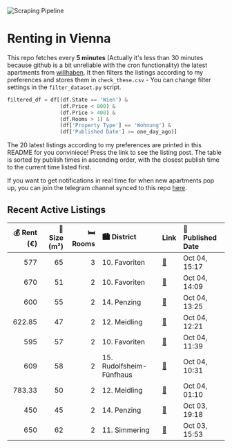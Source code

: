 ![Scraping Pipeline](https://github.com/AthomsG/renting-in-vienna/actions/workflows/run_pipeline.yml/badge.svg)


# Renting in Vienna

This repo fetches every **5 minutes** (Actually it's less than 30 minutes because github is a bit unreliable with the cron functionality) the latest apartments from [willhaben](https://www.willhaben.at/).
It then filters the listings according to my preferences and stores them in `check_these.csv` - You can change filter settings in the `filter_dataset.py` script.

```python
filtered_df = df[(df.State == 'Wien') & 
                 (df.Price < 800) &
                 (df.Price > 400) &
                 (df.Rooms > 1) &
                 (df['Property Type'] == 'Wohnung') &
                 (df['Published Date'] >= one_day_ago)]
```

The 20 latest listings according to my preferences are printed in this README for you conviniece! Press the link to see the listing post.
The table is sorted by publish times in ascending order, with the closest publish time to the current time listed first.

If you want to get notifications in real time for when new apartments pop up, you can join the telegram channel synced to this repo [here](https://t.me/+1HPAYOf5BSsyNTlk).

## Recent Active Listings

|   💰 Rent (€) |   📏 Size (m²) |   🛏️ Rooms | 🏙️ District              | Link                                                                                                                                                                                      | 📅 Published Date   |
|-------------:|--------------:|-----------:|:-------------------------|:------------------------------------------------------------------------------------------------------------------------------------------------------------------------------------------|:-------------------|
|       577    |            65 |          3 | 10. Favoriten            | [🔗](https://www.willhaben.at/iad/immobilien/d/mietwohnungen/wien/wien-1100-favoriten/gemeindewohnung-1171964117/)                                                                         | Oct 04, 15:17      |
|       670    |            51 |          2 | 10. Favoriten            | [🔗](https://www.willhaben.at/iad/immobilien/d/mietwohnungen/wien/wien-1100-favoriten/vollm%C3%B6blierte-wohnung-n%C3%A4he-quellenplatz-1504788304/)                                       | Oct 04, 14:09      |
|       600    |            55 |          2 | 14. Penzing              | [🔗](https://www.willhaben.at/iad/immobilien/d/mietwohnungen/wien/wien-1140-penzing/gut-geschnittene-2-zimmer-wohnung-am-fu%C3%9Fe-des-kordons-1985759122/)                                | Oct 04, 13:25      |
|       622.85 |            47 |          2 | 12. Meidling             | [🔗](https://www.willhaben.at/iad/immobilien/d/mietwohnungen/wien/wien-1120-meidling/charmante-2-zimmer-altbauwohnung---47-m%C2%B2---unbefristet---1120-wien-%28erlgasse%29-1100792184/)   | Oct 04, 12:21      |
|       595    |            57 |          2 | 10. Favoriten            | [🔗](https://www.willhaben.at/iad/immobilien/d/mietwohnungen/wien/wien-1100-favoriten/wiener-wohnen-gemeindewohnung-1624700563/)                                                           | Oct 04, 11:39      |
|       609    |            58 |          2 | 15. Rudolfsheim-Fünfhaus | [🔗](https://www.willhaben.at/iad/immobilien/d/mietwohnungen/wien/wien-1150-rudolfsheim-f%C3%BCnfhaus/%28reserviert%29-gemeindewohnung-direktvergabe-2-zimmer-%281150-wien%29-1792232467/) | Oct 04, 10:31      |
|       783.33 |            50 |          2 | 12. Meidling             | [🔗](https://www.willhaben.at/iad/immobilien/d/mietwohnungen/wien/wien-1120-meidling/b%C3%BCror%C3%A4umlichkeiten-%2A%2A-n%C3%A4he-u3/u4-%2A%2A-zur-befristeten-vermietung-1590846646/)    | Oct 04, 01:10      |
|       450    |            45 |          2 | 14. Penzing              | [🔗](https://www.willhaben.at/iad/immobilien/d/mietwohnungen/wien/wien-1140-penzing/direktvergabe-gemeindewohnung-%28wohnticket-erforderlich%29-829888965/)                                | Oct 03, 19:18      |
|       650    |            62 |          2 | 11. Simmering            | [🔗](https://www.willhaben.at/iad/immobilien/d/mietwohnungen/wien/wien-1110-simmering/direktvergabe-gemeindewohnung-2-zimmer-im-11bezirk.-vormerkschein-vor-30.09.2025-1585667311/)        | Oct 03, 15:53      |
